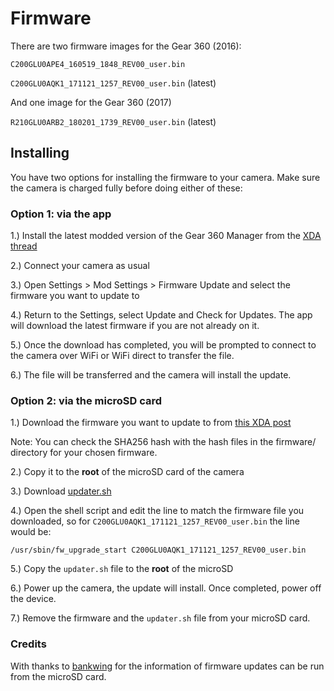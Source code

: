 # Firmware

There are two firmware images for the Gear 360 (2016):

`C200GLU0APE4_160519_1848_REV00_user.bin`

`C200GLU0AQK1_171121_1257_REV00_user.bin` (latest)

And one image for the Gear 360 (2017)

`R210GLU0ARB2_180201_1739_REV00_user.bin` (latest)

## Installing

You have two options for installing the firmware to your camera. Make sure the camera is charged fully before doing either of these:

### Option 1: via the app

1.) Install the latest modded version of the Gear 360 Manager from the [XDA thread](https://forum.xda-developers.com/t/mod-port-samsung-gear-360-manager-for-all-devices-updated-10-jan-20-v1-4-00-4.3400383/)

2.) Connect your camera as usual

3.) Open Settings > Mod Settings > Firmware Update and select the firmware you want to update to

4.) Return to the Settings, select Update and Check for Updates. The app will download the latest firmware if you are not already on it.

5.) Once the download has completed, you will be prompted to connect to the camera over WiFi or WiFi direct to transfer the file.

6.) The file will be transferred and the camera will install the update.

### Option 2: via the microSD card

1.) Download the firmware you want to update to from [this XDA post](https://forum.xda-developers.com/t/mod-port-samsung-gear-360-manager-for-all-devices-updated-10-jan-20-v1-4-00-4.3400383/page-93)

Note: You can check the SHA256 hash with the hash files in the firmware/<model> directory for your chosen firmware.

2.) Copy it to the **root** of the microSD card of the camera

3.) Download [updater.sh](https://raw.githubusercontent.com/KieronQuinn/Gear360_OSS/main/firmware/updater.sh)

4.) Open the shell script and edit the <binfile> line to match the firmware file you downloaded, so for `C200GLU0AQK1_171121_1257_REV00_user.bin` the line would be:

`/usr/sbin/fw_upgrade_start C200GLU0AQK1_171121_1257_REV00_user.bin`

5.) Copy the `updater.sh` file to the **root** of the microSD

6.) Power up the camera, the update will install. Once completed, power off the device.

7.) Remove the firmware and the `updater.sh` file from your microSD card.

### Credits

With thanks to [bankwing](https://forum.xda-developers.com/t/mod-port-samsung-gear-360-manager-for-all-devices-updated-10-jan-20-v1-4-00-4.3400383/post-84325745) for the information of firmware updates can be run from the microSD card.

